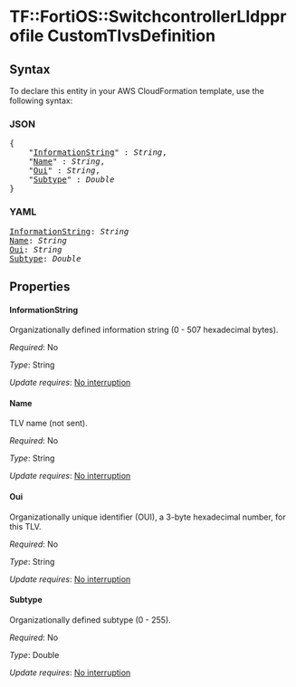 # TF::FortiOS::SwitchcontrollerLldpprofile CustomTlvsDefinition

## Syntax

To declare this entity in your AWS CloudFormation template, use the following syntax:

### JSON

<pre>
{
    "<a href="#informationstring" title="InformationString">InformationString</a>" : <i>String</i>,
    "<a href="#name" title="Name">Name</a>" : <i>String</i>,
    "<a href="#oui" title="Oui">Oui</a>" : <i>String</i>,
    "<a href="#subtype" title="Subtype">Subtype</a>" : <i>Double</i>
}
</pre>

### YAML

<pre>
<a href="#informationstring" title="InformationString">InformationString</a>: <i>String</i>
<a href="#name" title="Name">Name</a>: <i>String</i>
<a href="#oui" title="Oui">Oui</a>: <i>String</i>
<a href="#subtype" title="Subtype">Subtype</a>: <i>Double</i>
</pre>

## Properties

#### InformationString

Organizationally defined information string (0 - 507 hexadecimal bytes).

_Required_: No

_Type_: String

_Update requires_: [No interruption](https://docs.aws.amazon.com/AWSCloudFormation/latest/UserGuide/using-cfn-updating-stacks-update-behaviors.html#update-no-interrupt)

#### Name

TLV name (not sent).

_Required_: No

_Type_: String

_Update requires_: [No interruption](https://docs.aws.amazon.com/AWSCloudFormation/latest/UserGuide/using-cfn-updating-stacks-update-behaviors.html#update-no-interrupt)

#### Oui

Organizationally unique identifier (OUI), a 3-byte hexadecimal number, for this TLV.

_Required_: No

_Type_: String

_Update requires_: [No interruption](https://docs.aws.amazon.com/AWSCloudFormation/latest/UserGuide/using-cfn-updating-stacks-update-behaviors.html#update-no-interrupt)

#### Subtype

Organizationally defined subtype (0 - 255).

_Required_: No

_Type_: Double

_Update requires_: [No interruption](https://docs.aws.amazon.com/AWSCloudFormation/latest/UserGuide/using-cfn-updating-stacks-update-behaviors.html#update-no-interrupt)

